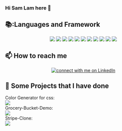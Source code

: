 ### Hi Sam Lam here 👋

## :books::Languages and Framework
<p align="center">
  <img src="https://img.shields.io/badge/JavaScript-F7DF1E?style=for-the-badge&logo=javascript&logoColor=black" />
  <img src="https://img.shields.io/badge/TypeScript-007ACC?style=for-the-badge&logo=typescript&logoColor=white" />
  <img src="https://img.shields.io/badge/Java-ED8B00?style=for-the-badge&logo=java&logoColor=white" />
  <img src="https://img.shields.io/badge/HTML5-E34F26?style=for-the-badge&logo=html5&logoColor=white" />
  <img src="https://img.shields.io/badge/CSS3-1572B6?style=for-the-badge&logo=css3&logoColor=white" />
  <img src="https://img.shields.io/badge/React-20232A?style=for-the-badge&logo=react&logoColor=61DAFB" />
  <img src="https://img.shields.io/badge/Angular-DD0031?style=for-the-badge&logo=angular&logoColor=white" />
  <img src="https://img.shields.io/badge/Bootstrap-563D7C?style=for-the-badge&logo=bootstrap&logoColor=white" />
  
  <img src="https://img.shields.io/badge/Spring-6DB33F?style=for-the-badge&logo=spring&logoColor=white" />
  <img src="https://img.shields.io/badge/MySQL-005C84?style=for-the-badge&logo=mysql&logoColor=white" />
  <img src="https://img.shields.io/badge/PostgreSQL-316192?style=for-the-badge&logo=postgresql&logoColor=white" />
</p>

## 📫 How to reach me

<p align="center">
  <a href="https://www.linkedin.com/in/sam-lam-59134b220/">
        <img src="https://img.shields.io/badge/LinkedIn-blue"
            alt="connect with me on LinkedIn"></a>
</p>

## 🌱 Some Projects that I have done

<p align="left">
  Color Generator for css:
  <br />
  <a href="https://samlam67812.github.io/color-generator/">
  <img src="https://img.shields.io/badge/-Color%20Generator-green">
  </a>
  <br />
  Grocery-Bucket-Demo:
  <br />
  <a href="https://samlam67812.github.io/Grocery-Bucket/">
  <img src="https://img.shields.io/badge/-Grocery--Bucket-blue">
  </a>
  <br />
  Stripe-Clone:
  <br />
  <a href="https://samlam67812.github.io/stripe-clone/">
  <img src="https://img.shields.io/badge/-Stripe--Clone-ff69b4">
  </a>
</p>
  

<!--
**samlam67812/samlam67812** is a ✨ _special_ ✨ repository because its `README.md` (this file) appears on your GitHub profile.

Here are some ideas to get you started:

- 🔭 I’m currently working on ...
- 🌱 I’m currently learning ...
- 👯 I’m looking to collaborate on ...
- 🤔 I’m looking for help with ...
- 💬 Ask me about ...
- 📫 How to reach me: ...
- 😄 Pronouns: ...
- ⚡ Fun fact: ...
-->
